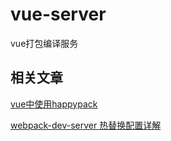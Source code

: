 # vue-server 

vue打包编译服务


## 相关文章

[vue中使用happypack](https://flyyang.me/2017/03/09/%E4%BD%BF%E7%94%A8happypack%E5%B0%86vuejs%E9%A1%B9%E7%9B%AEwebpack%E5%88%9D%E5%A7%8B%E5%8C%96%E6%9E%84%E5%BB%BA%E9%80%9F%E5%BA%A6%E6%8F%90%E5%8D%8750/)



[webpack-dev-server 热替换配置详解](https://segmentfault.com/a/1190000007703339)